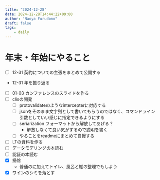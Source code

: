 ```yaml
---
title: "2024-12-28"
date: 2024-12-28T14:44:22+09:00
author: "Naoya Furudono"
draft: false
tags:
    - daily
---
```


# 年末・年始にやること

- [ ] 12-31 契約についての主張をまとめて公開する
- 12-31 年を振り返る
- [ ] 01-03 カンファレンスのスライドを作る
- [ ] clioの開発
  - [ ] protovalidateのようなintercepterに対応する
  - [ ] jsonをそのまま文字列として書いてもらうのではなく、コマンドライン引数としていい感じに指定できるようにする
  - [ ] seriarization フォーマットから解放してあげる？
    - 解放しなくて良い気がするので説明を書く
  - [ ] やることをreadmeにまとめて自慢する
- [ ] LTの資料を作る
- [ ] データモデリングの本読む
- [ ] 認証の本読む
- [x] 掃除
  - 普通のに加えてトイレ、風呂と棚の整理でもしよう
- [x] ワインのシミを落とす

